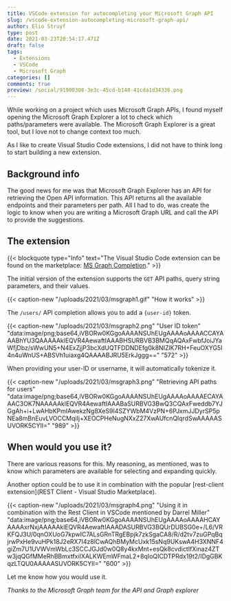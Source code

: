 ```yaml
---
title: VSCode extension for autocompleting your Microsoft Graph API
slug: /vscode-extension-autocompleting-microsoft-graph-api/
author: Elio Struyf
type: post
date: 2021-03-23T20:54:17.471Z
draft: false
tags:
  - Extensions
  - VSCode
  - Microsoft Graph
categories: []
comments: true
preview: /social/91900308-3e3c-45cd-b148-41cda1d34336.png
---
```


While working on a project which uses Microsoft Graph APIs, I found myself opening the Microsoft Graph Explorer a lot to check which paths/parameters were available. The Microsoft Graph Explorer is a great tool, but I love not to change context too much. 

As I like to create Visual Studio Code extensions, I did not have to think long to start building a new extension.

## Background info

The good news for me was that Microsoft Graph Explorer has an API for retrieving the Open API information. This API returns all the available endpoints and their parameters per path. All I had to do, was create the logic to know when you are writing a Microsoft Graph URL and call the API to provide the suggestions.

## The extension

{{< blockquote type="Info" text="The Visual Studio Code extension can be found on the marketplace: [MS Graph Completion](https://marketplace.visualstudio.com/items?itemName=eliostruyf.vscode-msgraph-autocomplete)." >}}

The initial version of the extension supports the `GET` API paths, query string parameters, and their values.

{{< caption-new "/uploads/2021/03/msgraph1.gif" "How it works" >}}

The `/users/` API completion allows you to add a `{user-id}` token.

{{< caption-new "/uploads/2021/03/msgraph2.png" "User ID token"  "data:image/png;base64,iVBORw0KGgoAAAANSUhEUgAAAAoAAAACCAYAAABhYU3QAAAAAklEQVR4AewaftIAAABHSURBVB3BMQqAQAxFwbfJoiJYaWfjDbz/sWwUN5+N4ExZjjP3bcXdUQTFDDNDEfg0k8NIZlK7RH+FeuOXYG5I4n4uWnUS+ABSVh1uiaxg4QAAAABJRU5ErkJggg==" "572" >}}

When providing your user-ID or username, it will automatically tokenize it.

{{< caption-new "/uploads/2021/03/msgraph3.png" "Retrieving API paths for users"  "data:image/png;base64,iVBORw0KGgoAAAANSUhEUgAAAAoAAAAECAYAAAC3OK7NAAAAAklEQVR4AewaftIAAABaSURBVG3BwQ3CQAxFweddb7YJGgAh+i+LwAHbKPmIAwekzNg8XeS9I4SZYWbM4VzPN+6PJxmJJDyrSP5pNEa8mBnEuvLVOCCMqiIj+XEOCPHeNugNXxZ27XwAUfcnQlqrdSwAAAAASUVORK5CYII=" "989" >}}

## When would you use it?

There are various reasons for this. My reasoning, as mentioned, was to know which parameters are available for selecting and expanding quickly.

Another option could be to use it in combination with the popular [rest-client extension](REST Client - Visual Studio Marketplace). 

{{< caption-new "/uploads/2021/03/msgraph4.png" "Using it in combination with the Rest Client in VSCode mentioned by Darrel Miller"  "data:image/png;base64,iVBORw0KGgoAAAANSUhEUgAAAAoAAAAHCAYAAAAxrNxjAAAAAklEQVR4AewaftIAAADASURBVG3BQUrDUBSG0e+/L6/VRKFQJ3U/0qnOXUoG7kpwIC7ALsGRnTRgEBpjk7zkSgaCA8/R/d2tv7zuGPqBqjrwPxHe9vuHPk18J2eRX7I4z8lCwAQhBMyMcUxk15sNq9UKswA4H3XNNF4giZm7U1UVWVmWbLc3SCCJGJd0w0Q8y4kxMnt+esQk8cvdictIfXinaz4ZTw3jqQGfMMeRhBBmxtfxiIXALKWEmWFmaL2+8qIoQICDTPRdx19t2/IDgGBKqzLTQU0AAAAASUVORK5CYII=" "600" >}}

Let me know how you would use it.

*Thanks to the Microsoft Graph team for the API and Graph explorer*
